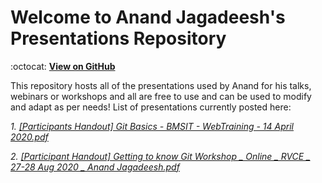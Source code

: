 # Welcome to Anand Jagadeesh's Presentations Repository

:octocat: **[View on GitHub](https://github.com/anandjagadeesh/presentations)**

This repository hosts all of the presentations used by Anand for his talks, webinars or workshops and all are free to use and can be used to modify and adapt as per needs!
List of presentations currently posted here:

_1. [\[Participants Handout\] Git Basics - BMSIT - WebTraining - 14 April 2020.pdf](https://github.com/anandjagadeesh/presentations/raw/master/%5BParticipants%20Handout%5D%20Git%20Basics%20-%20BMSIT%20-%20WebTraining%20-%2014%20April%202020.pdf)_

_2. [\[Participant Handout\] Getting to know Git Workshop _ Online _ RVCE _ 27-28 Aug 2020 _ Anand Jagadeesh.pdf](https://github.com/anandjagadeesh/presentations/raw/master/%5BParticipant%20Handout%5D%20Getting%20to%20know%20Git%20Workshop%20_%20Online%20_%20RVCE%20_%2027-28%20Aug%202020%20_%20Anand%20Jagadeesh.pdf)_
